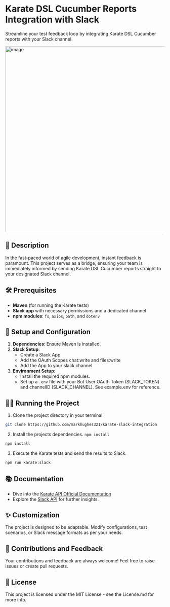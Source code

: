 # Karate DSL Cucumber Reports Integration with Slack

Streamline your test feedback loop by integrating Karate DSL Cucumber reports with your Slack channel.

<img width="587" alt="image" src="https://github.com/markhughes321/karate-slack-integration/assets/9667977/5dcbf270-d137-4c95-99aa-86405ccd6e49">

## 📌 Description

In the fast-paced world of agile development, instant feedback is paramount. This project serves as a bridge, ensuring your team is immediately informed by sending Karate DSL Cucumber reports straight to your designated Slack channel.

## 🛠️ Prerequisites

- **Maven** (for running the Karate tests)
- **Slack app** with necessary permissions and a dedicated channel
- **npm modules**: `fs`, `axios`, `path`, and `dotenv`

## 🚀 Setup and Configuration

1. **Dependencies**: Ensure Maven is installed.
2. **Slack Setup**: 
    - Create a Slack App
    - Add the OAuth Scopes chat:write and files:write
    - Add the App to your slack channel 
3. **Environment Setup**:
    - Install the required npm modules.
    - Set up a `.env` file with your Bot User OAuth Token (SLACK_TOKEN) and channelID (SLACK_CHANNEL). See example.env for reference.

## 🏃‍♂️ Running the Project

1. Clone the project directory in your terminal.
```bash
git clone https://github.com/markhughes321/karate-slack-integration
```
2. Install the projects dependencies.
`npm install`
```bash
npm install
```
3. Execute the Karate tests and send the results to Slack.
```bash
npm run karate:slack
```

## 📚 Documentation

- Dive into the [Karate API Official Documentation](https://github.com/karatelabs/karate)
- Explore the [Slack API](https://api.slack.com/) for further insights.

## ✨ Customization

The project is designed to be adaptable. Modify configurations, test scenarios, or Slack message formats as per your needs.

## 🤝 Contributions and Feedback

Your contributions and feedback are always welcome! Feel free to raise issues or create pull requests.

## 📜 License

This project is licensed under the MIT License - see the License.md for more info.